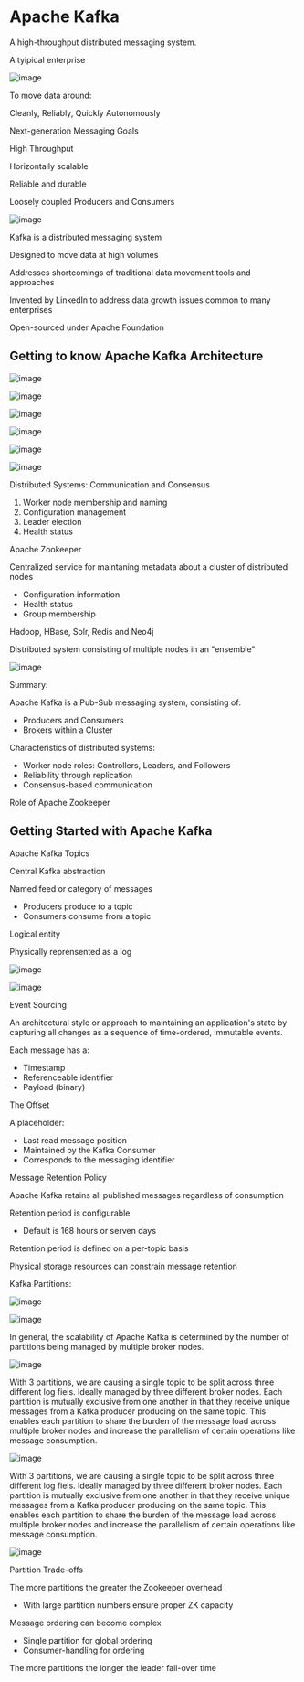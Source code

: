 # Apache Kafka

A high-throughput distributed messaging system.

A tyipical enterprise 

![image](https://user-images.githubusercontent.com/40006814/160299160-10b27b75-9337-4cd5-a9ef-4955d1147d2b.png)

To move data around:

Cleanly, Reliably, Quickly Autonomously

Next-generation Messaging Goals

High Throughput

Horizontally scalable

Reliable and durable

Loosely coupled Producers and Consumers

![image](https://user-images.githubusercontent.com/40006814/160299890-9620615c-e961-4977-a88c-83b1ffb1300a.png)

Kafka is a distributed messaging system

Designed to move data at high volumes

Addresses shortcomings of traditional data movement tools and approaches

Invented by LinkedIn to address data growth issues common to many enterprises

Open-sourced under Apache Foundation

## Getting to know Apache Kafka Architecture

![image](https://user-images.githubusercontent.com/40006814/160306159-6b6da249-35ff-4b66-b61a-0407db4be159.png)

![image](https://user-images.githubusercontent.com/40006814/160306211-d7be2c9e-b184-4bd3-bdbd-d1098cb90904.png)

![image](https://user-images.githubusercontent.com/40006814/160306345-b52434b5-c50c-40df-acd7-b598fbe127f3.png)

![image](https://user-images.githubusercontent.com/40006814/160306211-d7be2c9e-b184-4bd3-bdbd-d1098cb90904.png)

![image](https://user-images.githubusercontent.com/40006814/160306743-88bbb318-9013-4dc9-b701-696ad1c41928.png)


![image](https://user-images.githubusercontent.com/40006814/160306708-f9b90fd4-6e03-4178-b116-a844f3500670.png)

Distributed Systems: Communication and Consensus

1. Worker node membership and naming
2. Configuration management
3. Leader election
4. Health status

Apache Zookeeper

Centralized service for maintaning metadata about a cluster of distributed nodes

- Configuration information
- Health status
- Group membership

Hadoop, HBase, Solr, Redis and Neo4j

Distributed system consisting of multiple nodes in an "ensemble"

![image](https://user-images.githubusercontent.com/40006814/160307044-386eb2ec-45fc-43dc-ab6c-42a2429cbca3.png)

Summary:

Apache Kafka is a Pub-Sub messaging system, consisting of:
- Producers and Consumers
- Brokers within a Cluster

Characteristics of distributed systems:
- Worker node roles: Controllers, Leaders, and Followers
- Reliability through replication
- Consensus-based communication

Role of Apache Zookeeper

## Getting Started with Apache Kafka

Apache Kafka Topics

Central Kafka abstraction

Named feed or category of messages

- Producers produce to a topic
- Consumers consume from a topic

Logical entity

Physically reprensented as a log

![image](https://user-images.githubusercontent.com/40006814/160473714-aefe524c-8719-4321-b373-a4ff84eadc3d.png)

![image](https://user-images.githubusercontent.com/40006814/160473840-f94b2e72-5bcb-4edb-b816-6c3c61e80e64.png)

Event Sourcing

An architectural style or approach to maintaining an application's state by capturing all changes as a sequence of time-ordered, immutable events.

Each message has a:

- Timestamp
- Referenceable identifier
- Payload (binary)

The Offset

A placeholder:
- Last read message position
- Maintained by the Kafka Consumer
- Corresponds to the messaging identifier

Message Retention Policy

Apache Kafka retains all published messages regardless of consumption

Retention period is configurable
  - Default is 168 hours or serven days

Retention period is defined on a per-topic basis

Physical storage resources can constrain message retention

Kafka Partitions:

![image](https://user-images.githubusercontent.com/40006814/160911730-4b112ed6-bb24-4aea-9015-936bdc964467.png)

![image](https://user-images.githubusercontent.com/40006814/160912138-2d510b47-bb8d-4486-9e29-649861724f56.png)

In general, the scalability of Apache Kafka is determined by the number of partitions being managed by multiple broker nodes.

![image](https://user-images.githubusercontent.com/40006814/160912617-c1512ce0-85e2-444e-b8ca-0b88c43741a2.png)

With 3 partitions, we are causing a single topic to be split across three different log fiels. Ideally managed by three different broker nodes. Each partition is mutually exclusive from one another in that they receive unique messages from a Kafka producer producing on the same topic. This enables each partition to share the burden of the message load across multiple broker nodes and increase the parallelism of certain operations like message consumption. 

![image](https://user-images.githubusercontent.com/40006814/160913278-6bb919e0-830b-4e78-9bb1-8c9ce32c5427.png)

With 3 partitions, we are causing a single topic to be split across three different log fiels. Ideally managed by three different broker nodes. Each partition is mutually exclusive from one another in that they receive unique messages from a Kafka producer producing on the same topic. This enables each partition to share the burden of the message load across multiple broker nodes and increase the parallelism of certain operations like message consumption. 


![image](https://user-images.githubusercontent.com/40006814/160926843-180b6f16-a280-420a-99f7-9eee37b211d5.png)

Partition Trade-offs

The more partitions the greater the Zookeeper overhead

- With large partition numbers ensure proper ZK capacity

Message ordering can become complex

- Single partition for global ordering
- Consumer-handling for ordering

The more partitions the longer the leader fail-over time

